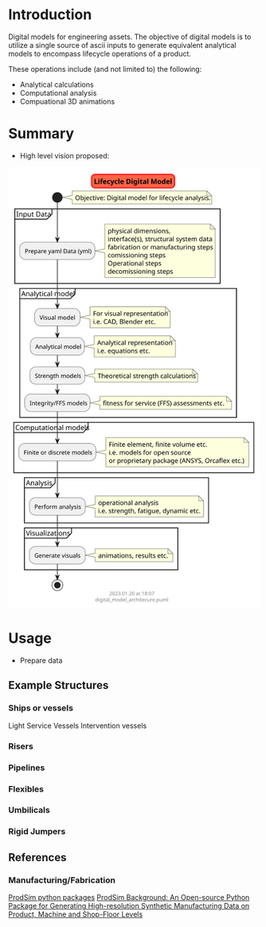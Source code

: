 # Introduction

Digital models for engineering assets. The objective of digital models is to utilize a single source of ascii inputs to generate equivalent analytical models to encompass lifecycle operations of a product. 

These operations include (and not limited to) the following:
- Analytical calculations
- Computational analysis
- Compuational 3D animations

# Summary

- High level vision proposed:
<img src="docs/digital_model_architecure.svg" width=auto, height=auto/>


# Usage

- Prepare data


## Example Structures

### Ships or vessels

Light Service Vessels
Intervention vessels

### Risers


### Pipelines


### Flexibles

### Umbilicals

### Rigid Jumpers



## References


### Manufacturing/Fabrication

[ProdSim python packages](https://github.com/FuchsTom/ProdSim)
[ProdSim Background: An Open-source Python Package for Generating High-resolution Synthetic Manufacturing Data on Product, Machine and Shop-Floor Levels](https://www.sciencedirect.com/science/article/pii/S2212827122004395)
